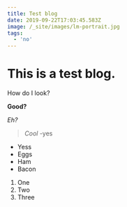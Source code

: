 ```yaml
---
title: Test blog
date: 2019-09-22T17:03:45.583Z
image: /_site/images/lm-portrait.jpg
tags:
  - 'no'
---
```

# This is a test blog.



How do I look?

**Good?**

_Eh?_

> _Cool_
> -yes

* Yess
* Eggs
* Ham
* Bacon

1. One
2. Two
3. Three
